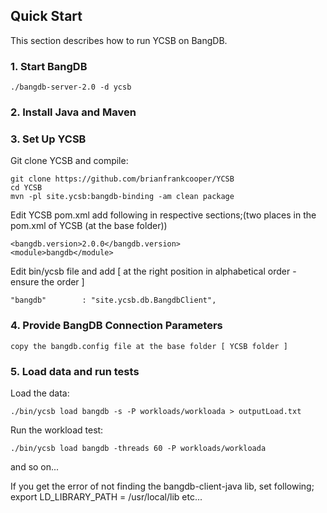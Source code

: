 <!--
Copyright (c) 2014 - 2015 YCSB contributors. All rights reserved.

Licensed under the Apache License, Version 2.0 (the "License"); you
may not use this file except in compliance with the License. You
may obtain a copy of the License at

http://www.apache.org/licenses/LICENSE-2.0

Unless required by applicable law or agreed to in writing, software
distributed under the License is distributed on an "AS IS" BASIS,
WITHOUT WARRANTIES OR CONDITIONS OF ANY KIND, either express or
implied. See the License for the specific language governing
permissions and limitations under the License. See accompanying
LICENSE file.
-->

## Quick Start

This section describes how to run YCSB on BangDB. 

### 1. Start BangDB

	./bangdb-server-2.0 -d ycsb

### 2. Install Java and Maven

### 3. Set Up YCSB

Git clone YCSB and compile:

    git clone https://github.com/brianfrankcooper/YCSB
    cd YCSB
    mvn -pl site.ycsb:bangdb-binding -am clean package

Edit YCSB pom.xml 
    add following in respective sections;(two places in the pom.xml of YCSB (at the base folder))

	<bangdb.version>2.0.0</bangdb.version>
	<module>bangdb</module>

Edit bin/ycsb file and add [ at the right position in alphabetical order - ensure the order ]

	"bangdb"        : "site.ycsb.db.BangdbClient",

### 4. Provide BangDB Connection Parameters
    
	copy the bangdb.config file at the base folder [ YCSB folder ]

### 5. Load data and run tests

Load the data:

    ./bin/ycsb load bangdb -s -P workloads/workloada > outputLoad.txt

Run the workload test:

    ./bin/ycsb load bangdb -threads 60 -P workloads/workloada

and so on...

If you get the error of not finding the bangdb-client-java lib, set following;
export LD_LIBRARY_PATH = /usr/local/lib
etc...


